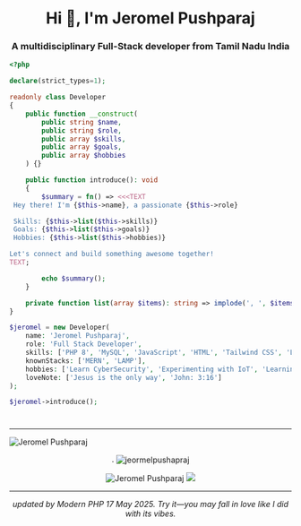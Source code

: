 

<h1 align="center">Hi 👋, I'm Jeromel Pushparaj</h1>
<h3 align="center">A multidisciplinary Full-Stack developer from Tamil Nadu India</h3>

```php
<?php

declare(strict_types=1);

readonly class Developer
{
    public function __construct(
        public string $name,
        public string $role,
        public array $skills,
        public array $goals,
        public array $hobbies
    ) {}

    public function introduce(): void
    {
        $summary = fn() => <<<TEXT
 Hey there! I'm {$this->name}, a passionate {$this->role} 

 Skills: {$this->list($this->skills)}
 Goals: {$this->list($this->goals)}
 Hobbies: {$this->list($this->hobbies)}

Let's connect and build something awesome together! 
TEXT;

        echo $summary();
    }

    private function list(array $items): string => implode(', ', $items);
}

$jeromel = new Developer(
    name: 'Jeromel Pushparaj',
    role: 'Full Stack Developer',
    skills: ['PHP 8', 'MySQL', 'JavaScript', 'HTML', 'Tailwind CSS', 'Laravel', 'Linux', 'MongoDB'],
    knownStacks: ['MERN', 'LAMP'],
    hobbies: ['Learn CyberSecurity', 'Experimenting with IoT', 'Learning about personal financial'],
    loveNote: ['Jesus is the only way', 'John: 3:16']
);

$jeromel->introduce();

```
<h1 align="center"> </h1>
<hr>
   <img src="https://komarev.com/ghpvc/?username=Jeromel-Pushparaj&label=Profile%20views&color=0e75b6&style=flat&theme=github_dark" alt="Jeromel Pushparaj" /> 
   <p align="center">.
   <img align="center" src="https://github-readme-stats.vercel.app/api/top-langs?username=Jeromel-Pushparaj&show_icons=true&locale=en&layout=compact&theme=github_dark" alt="jeormelpushapraj" /> 
       </p>
<p align="center"> 
    <img src="https://github-readme-stats.vercel.app/api?username=Jeromel-Pushparaj&show_icons=true&locale=en&theme=github_dark" alt="Jeromel Pushparaj" />
    <img src="https://github-readme-streak-stats.herokuapp.com/?user=Jeromel-Pushparaj&theme=github-dark-blue">
</p>
<hr>
<p align="center"><i align="center">
 updated by Modern PHP <time>17 May 2025<!---17-05-2025 12:05:03---></time>. Try it—you may fall in love like I did with its vibes.
 </i>
 </p>

